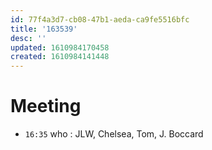 ```yaml
---
id: 77f4a3d7-cb08-47b1-aeda-ca9fe5516bfc
title: '163539'
desc: ''
updated: 1610984170458
created: 1610984141448
---
```


# Meeting 

- `16:35` 
who : JLW, Chelsea, Tom, J. Boccard

